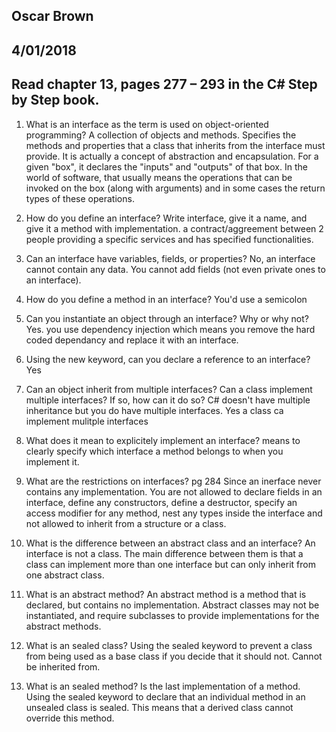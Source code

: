 ## Oscar Brown
## 4/01/2018
## Read chapter 13, pages 277 – 293 in the C# Step by Step book.

1. What is an interface as the term is used on object-oriented programming?
A collection of objects and methods. Specifies the methods and properties that a class that inherits from the interface must provide. It is actually a concept of abstraction and encapsulation. For a given "box", it declares the "inputs" and "outputs" of that box. In the world of software, that usually means the operations that can be invoked on the box (along with arguments) and in some cases the return types of these operations.

2. How do you define an interface?
Write interface, give it a name, and give it a method with implementation. a contract/aggreement between 2 people providing a specific services and has specified functionalities. 


3. Can an interface have variables, fields, or properties?
No, an interface cannot contain any data. You cannot add fields (not even private ones to an interface).

4. How do you define a method in an interface? 
You'd use a semicolon 

5. Can you instantiate an object through an interface? Why or why not?
Yes. you use dependency injection which means you remove the hard coded dependancy and replace it with an interface.

6. Using the new keyword, can you declare a reference to an interface?
Yes

7. Can an object inherit from multiple interfaces? Can a class implement multiple interfaces? If so, how
can it do so? C# doesn't have multiple inheritance but you do have multiple interfaces. Yes a class ca implement mulitple interfaces


8. What does it mean to explicitely implement an interface?
means to clearly specify which interface a method belongs to when you implement it.

9. What are the restrictions on interfaces? pg 284
Since an inerface never contains any implementation. You are not allowed to declare fields in an interface, define any constructors, define a destructor, specify an access modifier for any method, nest any types inside the interface and not allowed to inherit from a structure  or a class.

10. What is the difference between an abstract class and an interface?
An interface is not a class. The main difference between them is that a class can implement more than one interface but can only inherit from one abstract class. 

11. What is an abstract method?
An abstract method is a method that is declared, but contains no implementation. Abstract classes may not be instantiated, and require subclasses to provide implementations for the abstract methods.

12. What is an sealed class?
Using the sealed keyword to prevent a class from being used as a base class if you decide that it should not. Cannot be inherited from.

13. What is an sealed method?
Is the last implementation of a method. Using the sealed keyword to declare that an individual method in an unsealed class is sealed. This means that a derived class cannot override this method.